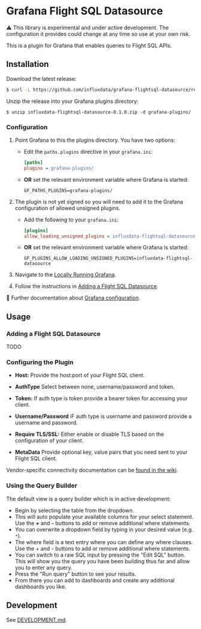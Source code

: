 # Grafana Flight SQL Datasource

:warning: This library is experimental and under active development. The configuration it provides could change at any time so use at your own risk.

This is a plugin for Grafana that enables queries to Flight SQL APIs.

## Installation

Download the latest release:

```sh
$ curl -L https://github.com/influxdata/grafana-flightsql-datasource/releases/download/v0.1.0/influxdata-flightsql-datasource-0.1.0.zip
```

Unzip the release into your Grafana plugins directory:

```
$ unzip influxdata-flightsql-datasource-0.1.0.zip -d grafana-plugins/
```

### Configuration

1. Point Grafana to this the plugins directory. You have two options:

   - Edit the `paths.plugins` directive in your `grafana.ini`:

     ```ini
     [paths]
     plugins = grafana-plugins/
     ```

   - **OR** set the relevant environment variable where Grafana is started:
     ```shell
     GF_PATHS_PLUGINS=grafana-plugins/
     ```

1. The plugin is not yet signed so you will need to add it to the Grafana configuration of allowed unsigned plugins.

   - Add the following to your `grafana.ini`:

     ```ini
     [plugins]
     allow_loading_unsigned_plugins = influxdata-flightsql-datasource
     ```

   - **OR** set the relevant environment variable where Grafana is started:
     ```shell
     GF_PLUGINS_ALLOW_LOADING_UNSIGNED_PLUGINS=influxdata-flightsql-datasource
     ```

1. Navigate to the [Locally Running Grafana](http://localhost:3000/).
1. Follow the instructions in [Adding a Flight SQL
   Datasource](#adding-a-flight-sql-datasource).

:book: Further documentation about [Grafana configuration](https://grafana.com/docs/grafana/latest/setup-grafana/configure-grafana/#plugins).

## Usage

### Adding a Flight SQL Datasource

TODO

### Configuring the Plugin

- **Host:** Provide the host:port of your Flight SQL client.
- **AuthType** Select between none, username/password and token.
- **Token:** If auth type is token provide a bearer token for accessing your client.
- **Username/Password** iF auth type is username and password provide a username and password.
- **Require TLS/SSL:** Either enable or disable TLS based on the configuration of your client.

- **MetaData** Provide optional key, value pairs that you need sent to your Flight SQL client.

Vendor-specific connectivity documentation can be [found in the wiki](https://github.com/influxdata/grafana-flightsql-datasource/wiki).

### Using the Query Builder

The default view is a query builder which is in active development:

- Begin by selecting the table from the dropdown.
- This will auto populate your available columns for your select statement. Use the **+** and **-** buttons to add or remove additional where statements.
- You can overwrite a dropdown field by typing in your desired value (e.g. `*`).
- The where field is a text entry where you can define any where clauses. Use the + and - buttons to add or remove additional where statements.
- You can switch to a raw SQL input by pressing the "Edit SQL" button. This will show you the query you have been building thus far and allow you to enter any query.
- Press the "Run query" button to see your results.
- From there you can add to dashboards and create any additional dashboards you like.

## Development

See [DEVELOPMENT.md](DEVELOPMENT.md).
